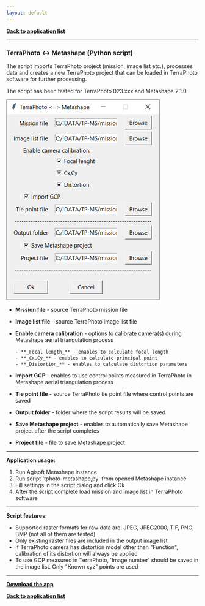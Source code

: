 ```yaml
---
layout: default
---
```


[**Back to application list**](../)

---

### TerraPhoto <-> Metashape (Python script)

The script imports TerraPhoto project (mission, image list etc.), processes data and creates a new TerraPhoto project that can be loaded in TerraPhoto software for further processing.

The script has been tested for TerraPhoto 023.xxx and Metashape 2.1.0 

![](./images/terraphoto-metashape.jpg)

*	**Mission file** - source TerraPhoto mission file
*	**Image list file** - source TerraPhoto image list file
*	**Enable camera calibration** - options to calibrate camera(s) during Metashape aerial triangulation process

		- **_Focal length_** - enables to calculate focal length
		- **_Cx,Cy_** - enables to calculate principal point
		- **_Distortion_** - enables to calculate distortion parameters
		
*	**Import GCP** - enables to use control points measured in TerraPhoto in Metashape aerial triangulation process
*	**Tie point file** - source TerraPhoto tie point file where control points are saved
*	**Output folder** - folder where the script results will be saved
*	**Save Metashape project** - enables to automatically save Metashape project after the script completes
*	**Project file** - file to save Metashape project

---

**Application usage:**

1.	Run Agisoft Metashape instance
2.	Run script 'tphoto-metashape,py' from opened Metashape instance
3.	Fill settings in the script dialog and click Ok
4.	After the script complete load mission and image list in TerraPhoto software

---

**Script features:**
*	Supported raster formats for raw data are: JPEG, JPEG2000, TIF, PNG, BMP (not all of them are tested)
*	Only existing raster files are included in the output image list
*	If TerraPhoto camera has distortion model other than "Function", calibration of its distortion will always be applied
*	To use GCP measured in TerraPhoto, 'Image number' should be saved in the image list. Only "Known xyz" points are used

---

[**Download the app**](https://github.com/DenisAntoshkin/Applications/releases/download/TphotoMetashape/TphotoMetashape.zip)

[**Back to application list**](../)